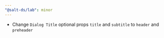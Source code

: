 ```yaml
---
"@salt-ds/lab": minor
---
```


- Change `Dialog Title` optional props `title` and `subtitle` to `header` and `preheader`
